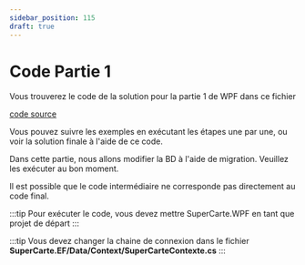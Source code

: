 ```yaml
---
sidebar_position: 115
draft: true
---
```


# Code Partie 1

Vous trouverez le code de la solution pour la partie 1 de WPF dans ce fichier

[code source](SuperCarteApp_WPF_partie1_clean.zip)

Vous pouvez suivre les exemples en exécutant les étapes une par une, ou voir la solution finale à l'aide de ce code.

Dans cette partie, nous allons modifier la BD à l'aide de migration. Veuillez les exécuter au bon moment. 

Il est possible que le code intermédiaire ne corresponde pas directement au code final. 

:::tip
Pour exécuter le code, vous devez mettre SuperCarte.WPF en tant que projet de départ
:::

:::tip
Vous devez changer la chaine de connexion dans le fichier **SuperCarte.EF/Data/Context/SuperCarteContexte.cs** 
:::